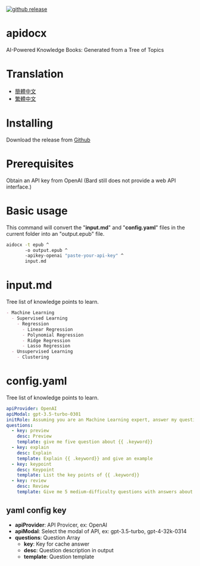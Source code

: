 [![github
release](https://img.shields.io/github/release/learninfun/apidocx.svg?label=current+release)](https://github.com/learninfun/apidocx/releases)

# apidocx
AI-Powered Knowledge Books: Generated from a Tree of Topics

# Translation
- [簡體中文](https://github.com/learninfun/apidocx/blob/main/README_zh-cn.md)
- [繁體中文](https://github.com/learninfun/apidocx/blob/main/README_zh-tw.md)

# Installing
Download the release from [Github](https://github.com/learninfun/apidocx/releases/)

# Prerequisites
Obtain an API key from OpenAI (Bard still does not provide a web API interface.)

# Basic usage
This command will convert the "**input.md**" and "**config.yaml**" files in the current folder into an "output.epub" file.
```bash
aidocx -t epub ^
       -o output.epub ^
       -apikey-openai "paste-your-api-key" ^
       input.md
```

# input.md
Tree list of knowledge points to learn.
```markdown
- Machine Learning
  - Supervised Learning
    - Regression
      - Linear Regression
      - Polynomial Regression
      - Ridge Regression
      - Lasso Regression
  - Unsupervised Learning
    - Clustering
```

# config.yaml
Tree list of knowledge points to learn.
```yaml
apiProvider: OpenAI
apiModal: gpt-3.5-turbo-0301
initRole: Assuming you are an Machine Learning expert, answer my questions.
questions:
  - key: preview
    desc: Preview
    template: give me five question about {{ .keyword}}
  - key: explain
    desc: Explain
    template: Explain {{ .keyword}} and give an example
  - key: keypoint
    desc: Keypoint
    template: List the key points of {{ .keyword}}
  - key: review
    desc: Review
    template: Give me 5 medium-difficulty questions with answers about {{ .keyword}}
```

## yaml config key
- **apiProvider**: API Provicer, ex: OpenAI
- **apiModal**: Select the modal of API, ex: gpt-3.5-turbo, gpt-4-32k-0314
- **questions**: Question Array
  - **key**: Key for cache answer
  - **desc**: Question description in output
  - **template**: Question template

